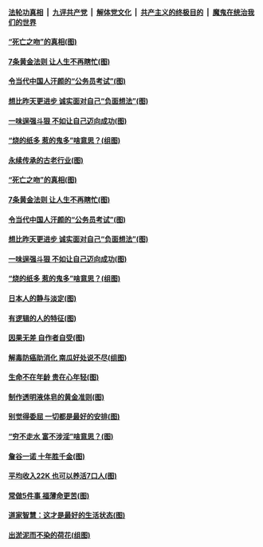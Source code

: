 

####  [法轮功真相](../../../../basic/blob/master/README.md?t=07040731) &nbsp;|&nbsp; [九评共产党](../../../../9ping.md/blob/master/README.md?t=07040731) &nbsp;|&nbsp; [解体党文化](../../../../jtdwh.md/blob/master/README.md?t=07040731)  &nbsp;|&nbsp; [共产主义的终极目的](../../../../gczydzjmd.md/blob/master/README.md?t=07040731) &nbsp;|&nbsp; [魔鬼在统治我们的世界](../../../../mgztzwmdsj.md/blob/master/README.md?t=07040731) 

#### [“死亡之吻”的真相(图)](../pages/p8/938205.md?t=07040731) 

#### [7条黄金法则 让人生不再瞎忙(图)](../pages/p8/938472.md?t=07040731) 

#### [令当代中国人汗颜的“公务员考试”(图)](../pages/p8/938246.md?t=07040731) 

#### [想比昨天更进步 诚实面对自己“负面想法”(图)](../pages/p8/938419.md?t=07040731) 

#### [一味逞强斗狠 不如让自己迈向成功(图)](../pages/p8/937701.md?t=07040731) 

#### [“烧的纸多 惹的鬼多”啥意思？(组图)](../pages/p8/938393.md?t=07040731) 

#### [永续传承的古老行业(图)](../pages/p8/938548.md?t=07040731) 

#### [“死亡之吻”的真相(图)](../pages/p8/938205.md?t=07040731) 

#### [7条黄金法则 让人生不再瞎忙(图)](../pages/p8/938472.md?t=07040731) 

#### [令当代中国人汗颜的“公务员考试”(图)](../pages/p8/938246.md?t=07040731) 

#### [想比昨天更进步 诚实面对自己“负面想法”(图)](../pages/p8/938419.md?t=07040731) 

#### [一味逞强斗狠 不如让自己迈向成功(图)](../pages/p8/937701.md?t=07040731) 

#### [“烧的纸多 惹的鬼多”啥意思？(组图)](../pages/p8/938393.md?t=07040731) 

#### [日本人的静与淡定(图)](../pages/p8/936769.md?t=07040731) 

#### [有逻辑的人的特征(图)](../pages/p8/938239.md?t=07040731) 

#### [因果无差 自作者自受(图)](../pages/p8/938272.md?t=07040731) 

#### [解毒防癌助消化 南瓜好处说不尽(组图)](../pages/p8/937975.md?t=07040731) 

#### [生命不在年龄 贵在心年轻(图)](../pages/p8/937698.md?t=07040731) 

#### [制作透明液体皂的黄金准则(图)](../pages/p8/938207.md?t=07040731) 

#### [别觉得委屈 一切都是最好的安排(图)](../pages/p8/921940.md?t=07040731) 

#### [“穷不走水 富不涉淫”啥意思？(图)](../pages/p8/938176.md?t=07040731) 

#### [詹谷一诺 十年胜千金(图)](../pages/p8/937705.md?t=07040731) 

#### [平均收入22K 也可以养活7口人(图)](../pages/p8/938104.md?t=07040731) 

#### [常做5件事 福薄命更苦(图)](../pages/p8/937990.md?t=07040731) 

#### [道家智慧：这才是最好的生活状态(图)](../pages/p8/900827.md?t=07040731) 

#### [出淤泥而不染的荷花(组图)](../pages/p8/937863.md?t=07040731) 

